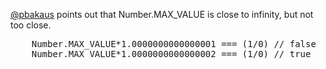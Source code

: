 
[@pbakaus](http://twitter.com/pbakaus) points out that Number.MAX_VALUE is close to infinity, but not too close.

<pre lang="javascript">
    Number.MAX_VALUE*1.0000000000000001 === (1/0) // false
    Number.MAX_VALUE*1.0000000000000002 === (1/0) // true
</pre>
